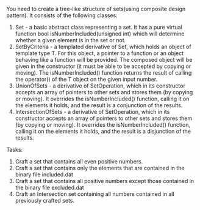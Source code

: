 You need to create a tree-like structure of sets(using composite design pattern). It consists of the following classes:
1. Set - a basic abstract class representing a set. It has a pure virtual function bool isNumberIncluded(unsigned int) which will determine whether a given element is in the set or not.
2. SetByCriteria<T> - a templated derivative of Set, which holds an object of template type T. For this object, a pointer to a function or an object behaving like a function will be provided. The composed object will be given in the constructor (it must be able to be accepted by copying or moving). The isNumberIncluded() function returns the result of calling the operator() of the T object on the given input number.
3. UnionOfSets - a derivative of SetOperation, which in its constructor accepts an array of pointers to other sets and stores them (by copying or moving). It overrides the isNumberIncluded() function, calling it on the elements it holds, and the result is a conjunction of the results.
4. IntersectionOfSets - a derivative of SetOperation, which in its constructor accepts an array of pointers to other sets and stores them (by copying or moving). It overrides the isNumberIncluded() function, calling it on the elements it holds, and the result is a disjunction of the results.

Tasks:
1. Craft a set that contains all even positive numbers.
2. Craft a set that contains only the elements that are contained in the binary file included.dat
3. Craft a set that contains all positive numbers except those contained in the binary file excluded.dat
4. Craft an Intersection set containing all numbers contained in all previously crafted sets.





